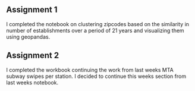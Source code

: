 ## Assignment 1
I completed the notebook on clustering zipcodes based on the similarity in number of establishments over a period of 21 years and visualizing them using geopandas.

## Assignment 2
I completed the workbook continuing the work from last weeks MTA subway swipes per station. I decided to continue this weeks section from last weeks notebook. 
